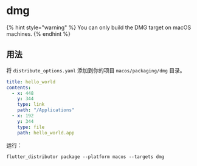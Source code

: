 # dmg

{% hint style="warning" %}
You can only build the DMG target on macOS machines.
{% endhint %}

## 用法

将 `distribute_options.yaml` 添加到你的项目 `macos/packaging/dmg` 目录。

```yaml
title: hello_world
contents:
  - x: 448
    y: 344
    type: link
    path: "/Applications"
  - x: 192
    y: 344
    type: file
    path: hello_world.app
```

运行：

```
flutter_distributor package --platform macos --targets dmg
```
